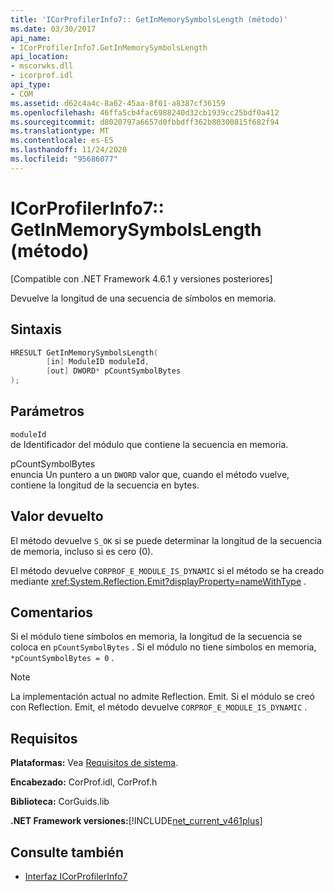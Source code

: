 ```yaml
---
title: 'ICorProfilerInfo7:: GetInMemorySymbolsLength (método)'
ms.date: 03/30/2017
api_name:
- ICorProfilerInfo7.GetInMemorySymbolsLength
api_location:
- mscorwks.dll
- icorprof.idl
api_type:
- COM
ms.assetid: d62c4a4c-8a62-45aa-8f01-a8387cf36159
ms.openlocfilehash: 46ffa5cb4fac6988240d32cb1939cc25bdf0a412
ms.sourcegitcommit: d8020797a6657d0fbbdff362b80300815f682f94
ms.translationtype: MT
ms.contentlocale: es-ES
ms.lasthandoff: 11/24/2020
ms.locfileid: "95686077"
---
```

# <a name="icorprofilerinfo7getinmemorysymbolslength-method"></a>ICorProfilerInfo7:: GetInMemorySymbolsLength (método)

[Compatible con .NET Framework 4.6.1 y versiones posteriores]  
  
 Devuelve la longitud de una secuencia de símbolos en memoria.  
  
## <a name="syntax"></a>Sintaxis  
  
```cpp  
HRESULT GetInMemorySymbolsLength(  
        [in] ModuleID moduleId,  
        [out] DWORD* pCountSymbolBytes  
);  
```  
  
## <a name="parameters"></a>Parámetros  

 `moduleId`  
 de Identificador del módulo que contiene la secuencia en memoria.  
  
 pCountSymbolBytes  
 enuncia Un puntero a un `DWORD` valor que, cuando el método vuelve, contiene la longitud de la secuencia en bytes.  
  
## <a name="return-value"></a>Valor devuelto  

 El método devuelve `S_OK` si se puede determinar la longitud de la secuencia de memoria, incluso si es cero (0).  
  
 El método devuelve `CORPROF_E_MODULE_IS_DYNAMIC` si el método se ha creado mediante <xref:System.Reflection.Emit?displayProperty=nameWithType> .  
  
## <a name="remarks"></a>Comentarios  

 Si el módulo tiene símbolos en memoria, la longitud de la secuencia se coloca en `pCountSymbolBytes` . Si el módulo no tiene símbolos en memoria, `*pCountSymbolBytes = 0` .  
  
> [!NOTE]
> La implementación actual no admite Reflection. Emit. Si el módulo se creó con Reflection. Emit, el método devuelve `CORPROF_E_MODULE_IS_DYNAMIC` .  
  
## <a name="requirements"></a>Requisitos  

 **Plataformas:** Vea [Requisitos de sistema](../../get-started/system-requirements.md).  
  
 **Encabezado:** CorProf.idl, CorProf.h  
  
 **Biblioteca:** CorGuids.lib  
  
 **.NET Framework versiones:**[!INCLUDE[net_current_v461plus](../../../../includes/net-current-v461plus-md.md)]  
  
## <a name="see-also"></a>Consulte también

- [Interfaz ICorProfilerInfo7](icorprofilerinfo7-interface.md)
